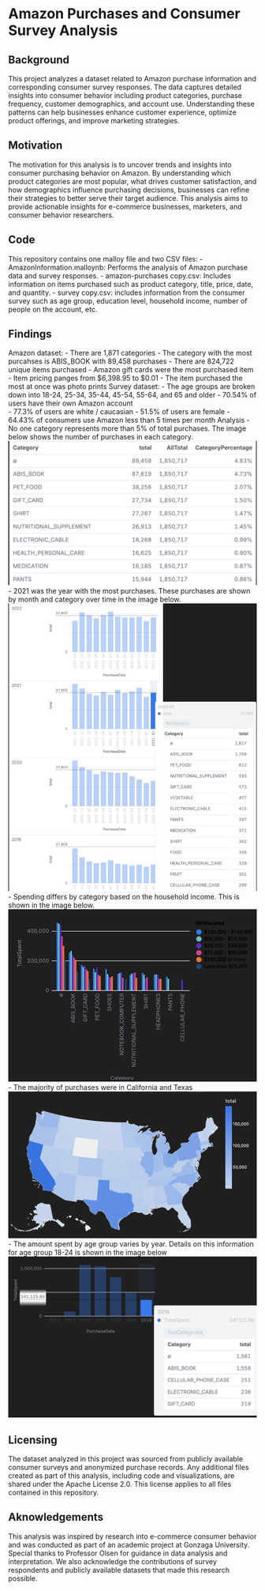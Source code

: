 
# Amazon Purchases and Consumer Survey Analysis
## Background 
This project analyzes a dataset related to Amazon purchase information and corresponding consumer survey responses. The data captures detailed insights into consumer behavior including product categories, purchase frequency, customer demographics, and account use. Understanding these patterns can help businesses enhance customer experience, optimize product offerings, and improve marketing strategies.
## Motivation
The motivation for this analysis is to uncover trends and insights into consumer purchasing behavior on Amazon. By understanding which product categories are most popular, what drives customer satisfaction, and how demographics influence purchasing decisions, businesses can refine their strategies to better serve their target audience. This analysis aims to provide actionable insights for e-commerce businesses, marketers, and consumer behavior researchers.
## Code 
This repository contains one malloy file and two CSV files:
    - AmazonInformation.malloynb: Performs the analysis of Amazon purchase data and survey responses.
    - amazon-purchases copy.csv: Includes information on items purchased such as product category, title, price, date, and quantity.
    - survey copy.csv: includes information from the consumer survey such as age group, education level, household income, number of people on the account, etc. 
## Findings 
Amazon dataset:
    - There are 1,871 categories 
    - The category with the most purcahses is ABIS_BOOK with 89,458 purchases
    - There are 824,722 unique items purchased
    - Amazon gift cards were the most purchased item
    - Item pricing panges from $6,398.95 to $0.01
    - The item purchased the most at once was photo prints 
Survey dataset: 
    - The age groups are broken down into 18-24, 25-34, 35-44, 45-54, 55-64, and 65 and older
    - 70.54% of users have their own Amazon account  
    - 77.3% of users are white / caucasian
    - 51.5% of users are female 
    - 64.43% of consumers use Amazon less than 5 times per month
Analysis 
    - No one category represents more than 5% of total purchases. The image below shows the number of purchases in each category.
    ![Top Purchased Categories](FinalImages/TopCategories.png) 
    - 2021 was the year with the most purchases. These purchases are shown by month and category over time in the image below.
    ![Purchased over time](FinalImages/PurchasesByTime.png) 
    - Spending differs by category based on the household income. This is shown in the image below.
    ![Spending by income](FinalImages/SpendingbyIncome.png) 
    - The majority of purchases were in California and Texas
    ![Purchases by location](FinalImages/SpendingbyLocation.png)
    - The amount spent by age group varies by year. Details on this information for age group 18-24 is shown in the image below
    ![Purchases by age](FinalImages/PurchasesByAge.png)
## Licensing 
The dataset analyzed in this project was sourced from publicly available consumer surveys and anonymized purchase records. Any additional files created as part of this analysis, including code and visualizations, are shared under the Apache License 2.0. This license applies to all files contained in this repository.
## Aknowledgements
This analysis was inspired by research into e-commerce consumer behavior and was conducted as part of an academic project at Gonzaga University. Special thanks to Professor Olsen for guidance in data analysis and interpretation. We also acknowledge the contributions of survey respondents and publicly available datasets that made this research possible.
    



